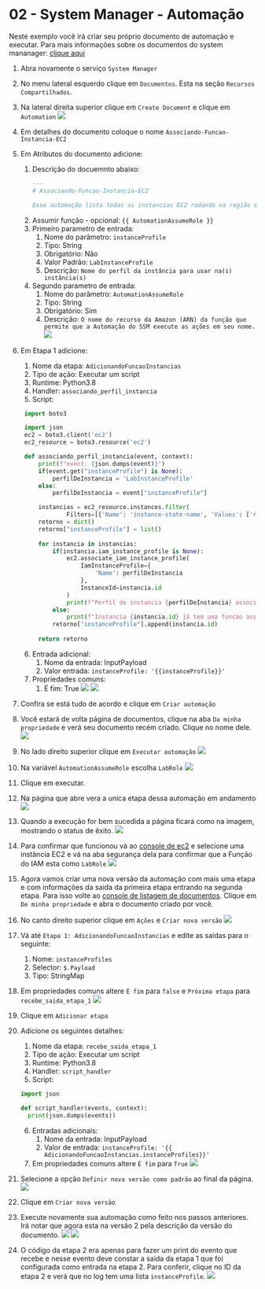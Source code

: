 # 02 - System Manager - Automação

Neste exemplo você irá criar seu próprio documento de automação e executar. Para mais informações sobre os documentos do system mananager: [clique aqui](https://docs.aws.amazon.com/systems-manager/latest/userguide/sysman-ssm-docs.html)

1. Abra novamente o serviço `System Manager`
2. No menu lateral esquerdo clique em `Documentos`. Esta na seção `Recursos Compartilhados`.
3. Na lateral direita superior clique em `Create Document` e clique em `Automation`
   ![](img/demo2-1.png)
4. Em detalhes do documento coloque o nome `Associando-Funcao-Instancia-EC2`
5. Em Atributos do documento adicione:
   1. Descrição do docuemnto abaixo:
      ``` markdown
      ---
      # Associando-Funcao-Instancia-EC2

      Essa automação lista todas as instancias EC2 rodando na região e adiciona uma função com permissões a conta AWS
      ```
   2. Assumir função - opcional: `{{ AutomationAssumeRole }}`
   3. Primeiro parametro de entrada:
      1. Nome do parâmetro: `instanceProfile`
      2. Tipo: String
      3. Obrigatório: Não
      4. Valor Padrão: `LabInstanceProfile`
      5. Descrição: `Nome do perfil da instância para usar na(s) instância(s)`
   4. Segundo parametro de entrada:
      1. Nome do parâmetro: `AutomationAssumeRole`
      2. Tipo: String
      3. Obrigatório: Sim
      4. Descrição: `O nome do recurso da Amazon (ARN) da função que permite que a Automação do SSM execute as ações em seu nome.`
    ![](img/demo2-2.png)
6. Em Etapa 1 adicione:
   1. Nome da etapa: `AdicionandoFuncaoInstancias`
   2. Tipo de ação: Executar um script
   3. Runtime: Python3.8
   4. Handler: `associando_perfil_instancia`
   5. Script: 
   ```python
    import boto3

    import json
    ec2 = boto3.client('ec2')
    ec2_resource = boto3.resource('ec2')

    def associando_perfil_instancia(event, context):
        print(f"event: {json.dumps(event)}")
        if(event.get("instanceProfile") is None):
            perfilDeInstancia = 'LabInstanceProfile'
        else:
            perfilDeInstancia = event["instanceProfile"]

        instancias = ec2_resource.instances.filter(
                Filters=[{'Name': 'instance-state-name', 'Values': ['running']}])
        retorno = dict()
        retorno["instanceProfile"] = list()
        
        for instancia in instancias:
            if(instancia.iam_instance_profile is None):
                ec2.associate_iam_instance_profile(
                    IamInstanceProfile={
                        'Name': perfilDeInstancia
                    },
                    InstanceId=instancia.id
                )
                print(f"Perfil de instancia {perfilDeInstancia} associado a  {instancia.id} de maneira bem sucedida")
            else:
                print(f"Instancia {instancia.id} já tem uma funcao associada: {instancia.iam_instance_profile['Arn']}")
            retorno["instanceProfile"].append(instancia.id)
        
        return retorno
   ```
   6. Entrada adicional:
      1. Nome da entrada: InputPayload
      2. Valor entrada: `instanceProfile: '{{instanceProfile}}'`
   7. Propriedades comuns:
      1. É fim: True
  ![](img/demo2-3.png)
  ![](img/demo2-4.png)

7. Confira se está tudo de acordo e clique em `Criar automação`
8. Você estará de volta página de documentos, clique na aba `Da minha propriedade` e verá seu documento recém criado. Clique no nome dele.
   ![](img/demo2-5.png)
9.  No lado direito superior clique em `Executar automação`
    ![](img/demo2-6.png)
10. Na variável `AutomationAssumeRole` escolha `LabRole`
    ![](img/demo2-7.png)
11. Clique em executar.
12. Na página que abre vera a unica etapa dessa automação em andamento
    ![](img/demo2-8.png)
13. Quando a execução for bem sucedida a página ficará como na imagem, mostrando o status de êxito.
    ![](img/demo2-9.png)
14. Para confirmar que funcionou vá ao [console de ec2](https://console.aws.amazon.com/ec2/v2/home?region=us-east-1#Instances:v=3) e selecione uma instância EC2 e vá na aba segurança dela para confirmar que a Função do IAM esta como `LabRole`
![](img/demo2-10.png)
15. Agora vamos criar uma nova versão da automação com mais uma etapa e com informações da saida da primeira etapa entrando na segunda etapa. Para isso volte ao [console de listagem de documentos](https://console.aws.amazon.com/systems-manager/documents/?region=us-east-1). Clique em `De minha propriedade` e abra o documento criado por você.
16. No canto direito superior clique em `Ações` e `Criar nova versão`
    ![](img/demo2-11.png)
17. Vá até `Etapa 1: AdicionandoFuncaoInstancias` e edite as saídas para o seguinte:
    1. Nome: `instanceProfiles`
    2. Selector: `$.Payload`
    3. Tipo: StringMap
18. Em propriedades comuns altere `É fim` para `false` e `Próxima etapa` para `recebe_saida_etapa_1`
    ![](img/demo2-12.png)
19. Clique em `Adicionar etapa`
20. Adicione os seguintes detalhes:
    1. Nome da etapa: `recebe_saida_etapa_1`
    2. Tipo de ação: Executar um script
    3. Runtime: Python3.8
    4. Handler: `script_handler`
    5. Script:
    ```python
    import json

    def script_handler(events, context):
      print(json.dumps(events))
    ```
    6. Entradas adicionais: 
       1. Nome da entrada: InputPayload
       2. Valor de entrada: `instanceProfile: '{{ AdicionandoFuncaoInstancias.instanceProfiles}}'`
    7. Em propriedades comuns altere `É fim` para `True`
    ![](img/demo2-13.png)
21. Selecione a opção `Definir nova versão como padrão` ao final da página.
    ![](img/demo2-14.png)
22. Clique em `Criar nova versão`
23. Execute novamente sua automação como feito nos passos anteriores. Irá notar que agora esta na versão 2 pela descrição da versão do documento.
  ![](img/demo2-15.png)
  ![](demo2-16.png)
24. O código da etapa 2 era apenas para fazer um print do evento que recebe e nesse evento deve constar a saida da etapa 1 que foi configurada como entrada na etapa 2. Para conferir, clique no ID da etapa 2 e verá que no log tem uma lista `instanceProfile`.
![](img/demo2-17.png)
